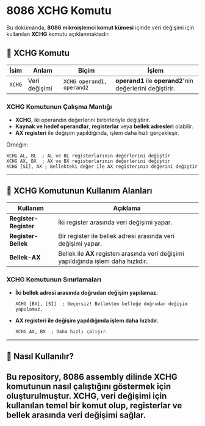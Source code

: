 # 8086 XCHG Komutu

Bu dokümanda, **8086 mikroişlemci komut kümesi** içinde veri değişimi için kullanılan **XCHG** komutu açıklanmaktadır.

## 📌 XCHG Komutu

| **İsim** | **Anlam** | **Biçim** | **İşlem** |
|----------|----------|----------|----------|
| `XCHG`  | Veri değişimi | `XCHG operand1, operand2` | **operand1** ile **operand2**'nin değerlerini değiştirir. |

### **XCHG Komutunun Çalışma Mantığı**
- **XCHG**, iki operandın değerlerini birbirleriyle değiştirir.
- **Kaynak ve hedef operandlar**, **registerlar** veya **bellek adresleri** olabilir.
- **AX registeri** ile değişim yapıldığında, işlem daha hızlı gerçekleşir.

Örneğin:
```assembly
XCHG AL, BL  ; AL ve BL registerlarının değerlerini değiştir
XCHG AX, BX  ; AX ve BX registerlarının değerlerini değiştir
XCHG [SI], AX ; Bellekteki değer ile AX registerının değerini değiştir
```

---

## 📜 **XCHG Komutunun Kullanım Alanları**
| **Kullanım** | **Açıklama** |
|-------------|-------------|
| **Register-Register** | İki register arasında veri değişimi yapar. |
| **Register-Bellek** | Bir register ile bellek adresi arasında veri değişimi yapar. |
| **Bellek-AX** | Bellek ile **AX** registerı arasında veri değişimi yapıldığında işlem daha hızlıdır. |

### **XCHG Komutunun Sınırlamaları**
- **İki bellek adresi arasında doğrudan değişim yapılamaz.**  
  ```assembly
  XCHG [BX], [SI]  ; Geçersiz! Bellekten belleğe doğrudan değişim yapılamaz.
  ```
- **AX registeri ile değişim yapıldığında işlem daha hızlıdır.**  
  ```assembly
  XCHG AX, BX  ; Daha hızlı çalışır.
  ```

---

## 📂 **Nasıl Kullanılır?**
Bu repository, **8086 assembly dilinde XCHG komutunun nasıl çalıştığını** göstermek için oluşturulmuştur. **XCHG**, veri değişimi için kullanılan temel bir komut olup, registerlar ve bellek arasında veri değişimi sağlar.
---

